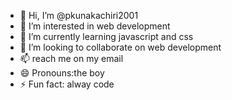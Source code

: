 - 👋 Hi, I’m @pkunakachiri2001
- 👀 I’m interested in web development 
- 🌱 I’m currently learning javascript and css
- 💞️ I’m looking to collaborate on web development 
- 📫 reach me on my email
- 😄 Pronouns:the boy
- ⚡ Fun fact: alway code

<!---
pkunakachiri2001/pkunakachiri2001 is a ✨ special ✨ repository because its `README.md` (this file) appears on your GitHub profile.
You can click the Preview link to take a look at your changes.
--->
